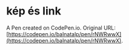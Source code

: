 # kép és link

A Pen created on CodePen.io. Original URL: [https://codepen.io/balnatalp/pen/rNWRwwX](https://codepen.io/balnatalp/pen/rNWRwwX).


